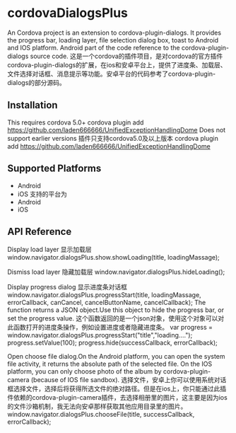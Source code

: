 # cordovaDialogsPlus
An Cordova project is an extension to cordova-plugin-dialogs. It provides the progress bar, loading layer, file selection dialog box, toast to Android and IOS platform. Android part of the code reference to the cordova-plugin-dialogs source code.
这是一个cordova的插件项目，是对cordova的官方插件cordova-plugin-dialogs的扩展，在ios和安卓平台上，提供了进度条、加载层、文件选择对话框、消息提示等功能。安卓平台的代码参考了cordova-plugin-dialogs的部分源码。

## Installation
This requires cordova 5.0+
    cordova plugin add https://github.com/laden666666/UnifiedExceptionHandlingDome
Does not support earlier versions
插件只支持cordova5.0及以上版本
    cordova plugin add https://github.com/laden666666/UnifiedExceptionHandlingDome

## Supported Platforms
- Android
- iOS
支持的平台为
- Android
- iOS

## API Reference
  Display load layer
  显示加载层
    window.navigator.dialogsPlus.show.showLoading(title, loadingMassage);
  
  Dismiss load layer
  隐藏加载层
    window.navigator.dialogsPlus.hideLoading();

  Display progress dialog
  显示进度条对话框
    window.navigator.dialogsPlus.progressStart(title, loadingMassage, errorCallback, canCancel, cancelButtonName, cancelCallback);
  The function returns a JSON object.Use this object to hide the progress bar, or set the progress value.
  这个函数返回的是一个json对象，使用这个对象可以对此函数打开的进度条操作，例如设置进度或者隐藏进度条。
    var progress = window.navigator.dialogsPlus.progressStart("title","loading....");
    progress.setValue(100);
    progress.hide(successCallback, errorCallback);

  Open choose file dialog.On the Android platform, you can open the system file activity, it returns the absolute path of the selected file. On the IOS platform, you can only choose photo of the album by cordova-plugin-camera (because of IOS file sandbox).
  选择文件，安卓上你可以使用系统对话框选择文件，选择后将获得所选文件的绝对路径。但是在ios上，你只能通过此插件依赖的cordova-plugin-camera插件，去选择相册里的图片，这主要是因为ios的文件沙箱机制，我无法向安卓那样获取其他应用目录里的图片。
    window.navigator.dialogsPlus.chooseFile(title, successCallback, errorCallback);
  
  
